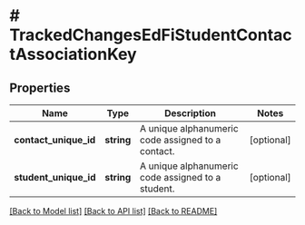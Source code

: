 # # TrackedChangesEdFiStudentContactAssociationKey

## Properties

Name | Type | Description | Notes
------------ | ------------- | ------------- | -------------
**contact_unique_id** | **string** | A unique alphanumeric code assigned to a contact. | [optional]
**student_unique_id** | **string** | A unique alphanumeric code assigned to a student. | [optional]

[[Back to Model list]](../../README.md#models) [[Back to API list]](../../README.md#endpoints) [[Back to README]](../../README.md)
